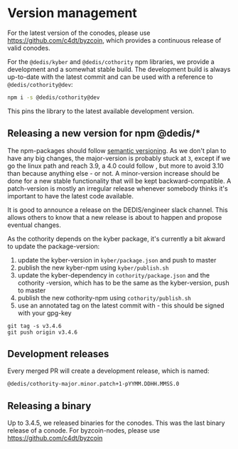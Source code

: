 # Version management

For the latest version of the conodes, please use 
https://github.com/c4dt/byzcoin, which provides a continuous release of valid
 conodes.

For the `@dedis/kyber` and `@dedis/cothority` npm libraries, we provide a
 development and a somewhat stable build.
The development build is always up-to-date with the latest commit and can be
 used with a reference to `@dedis/cothority@dev`:
```bash
npm i -s @dedis/cothority@dev
```
This pins the library to the latest available development version.

## Releasing a new version for npm @dedis/*

The npm-packages should follow [semantic versioning](https://semver.org).
As we don't plan to have any big changes, the major-version is probably stuck
 at `3`, except if we go the linux path and reach 3.9, a 4.0 could follow
 , but more to avoid 3.10 than because anything else - or not.
A minor-version increase should be done for a new stable functionality that
 will be kept backward-compatible.
A patch-version is mostly an irregular release whenever somebody thinks it's
 important to have the latest code available.
 
It is good to announce a release on the DEDIS/engineer slack channel.
This allows others to know that a new release is about to happen and propose
eventual changes.

As the cothority depends on the kyber package, it's currently a bit akward to
 update the package-version:
1. update the kyber-version in `kyber/package.json` and push to master
2. publish the new kyber-npm using `kyber/publish.sh`
3. update the kyber-dependency in `cothority/package.json` and the cothority
-version, which has to be the same as the kyber-version, push to master
4. publish the new cothority-npm using `cothority/publish.sh`
5. use an annotated tag on the latest commit with - this should be signed
 with your gpg-key 
```
git tag -s v3.4.6
git push origin v3.4.6
```

## Development releases

Every merged PR will create a development release, which is named:

```
@dedis/cothority-major.minor.patch+1-pYYMM.DDHH.MMSS.0
```

## Releasing a binary

Up to 3.4.5, we released binaries for the conodes.
This was the last binary release of a conode.
For byzcoin-nodes, please use https://github.com/c4dt/byzcoin
